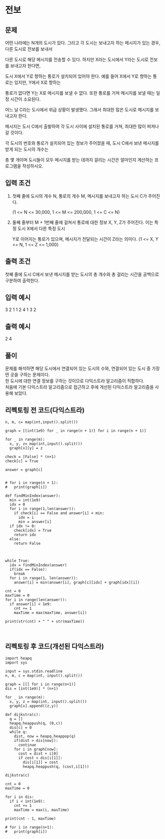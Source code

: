 # 전보

## 문제
어떤 나라에는 N개의 도시가 있다. 그리고 각 도시는 보내고자 하는 메시지가 있는 경우, 다른 도시로 전보를 보내서

 

다른 도시로 해당 메시지를 전송할 수 있다. 하지만 X라는 도시에서 Y라는 도시로 전보를 보내고자 한다면,

 

도시 X에서 Y로 향하는 통로가 설치되어 있어야 한다. 예를 들어 X에서 Y로 향하는 통로는 있지만, Y에서 X로 향하는

 

통로가 없다면 Y는 X로 메시지를 보낼 수 없다. 또한 통로를 거쳐 메시지를 보낼 때는 일정 시간이 소요된다.

 

어느 날 C라는 도시에서 위급 상황이 발생했다. 그래서 최대한 많은 도시로 메시지를 보내고자 한다.

 

메시지는 도시 C에서 출발하여 각 도시 사이에 설치된 통로를 거쳐, 최대한 많이 퍼져나갈 것이다.

 

각 도시의 번호와 통로가 설치되어 있는 정보가 주어졌을 때, 도시 C에서 보낸 메시지를 받게 되는 도시의 개수는

 

총 몇 개이며 도시들이 모두 메시지를 받는 데까지 걸리는 시간은 얼마인지 계산하는 프로그램을 작성하시오.

 

## 입력 조건
1. 첫째 줄에 도시의 개수 N, 통로의 개수 M, 메시지를 보내고자 하는 도시 C가 주어진다.

 

   (1 <= N <= 30,000, 1 <= M <= 200,000, 1 <= C <= N)

 

2. 둘째 줄부터 M + 1번째 줄에 걸쳐서 통로에 대한 정보 X, Y, Z가 주어진다. 이는 특정 도시 X에서 다른 특정 도시

 

   Y로 이어지는 통로가 있으며, 메시지가 전달되는 시간이 Z라는 의미다. (1 <= X, Y <= N, 1 <= Z <= 1,000)

 

## 출력 조건
첫째 줄에 도시 C에서 보낸 메시지를 받는 도시의 총 개수와 총 걸리는 시간을 공백으로 구분하여 출력한다.

## 입력 예시
3 2 1
1 2 4
1 3 2
## 출력 예시
2 4

## 풀이
문제를 해석하면 해당 도시에서 연결되어 있는 도시의 수와, 연결되어 있는 도시 중 가장 먼 곳을 구하는 문제이다.  
한 도시에 대한 연결 정보를 구하는 것이므로 다익스트라 알고리즘이 적합하다.  
처음에 기본 다익스트라 알고리즘으로 접근하고 후에 개선된 다익스트라 알고리즘을 사용해 보았다.

## 리펙토링 전 코드(다익스트라)
```
n, m, c= map(int,input().split())

graph = [[int(1e9) for _ in range(n + 1)] for i in range(n + 1)]

for _ in range(m):
  x, y, z= map(int,input().split())
  graph[x][y] = z

check = [False] * (n+1)
check[c] = True

answer = graph[c]


# for i in range(n + 1):
#   print(graph[i])

def findMinIndex(answer):
  min = int(1e9)
  idx = 0
  for i in range(1,len(answer)):
    if check[i] == False and answer[i] < min:
      idx = i
      min = answer[i]
  if idx != 0:
    check[idx] = True
    return idx
  else:
    return False



while True:
  idx = findMinIndex(answer)
  if(idx == False):
    break
  for i in range(1, len(answer)):
    answer[i] = min(answer[i], graph[c][idx] + graph[idx][i])

cnt = 0
maxTime = 0
for i in range(len(answer)):
  if answer[i] < 1e9:
    cnt += 1
    maxTime = max(maxTime, answer[i])

print(str(cnt) + " " + str(maxTime))
  
  
```

## 리펙토링 후 코드(개선된 다익스트라)
```
import heapq
import sys

input = sys.stdin.readline
n, m, c = map(int, input().split())

graph = [[] for i in range(n+1)]
dis = [int(1e9)] * (n+1)

for _ in range(m):
  x, y, z = map(int, input().split())
  graph[x].append((z,y))

def dijkstra(c):
  q = []
  heapq.heappush(q, (0,c))
  dis[c] = 0
  while q:
    dist, now = heapq.heappop(q)
    if(dist > dis[now]):
      continue
    for i in graph[now]:
      cost = dist + i[0]
      if cost < dis[i[1]]:
        dis[i[1]] = cost
        heapq.heappush(q, (cost,i[1]))

dijkstra(c)

cnt = 0
maxTime = 0

for i in dis:
  if i < int(1e9):
    cnt += 1
    maxTime = max(i, maxTime)

print(cnt - 1, maxTime)

# for i in range(n+1):
#   print(graph[i])

```
